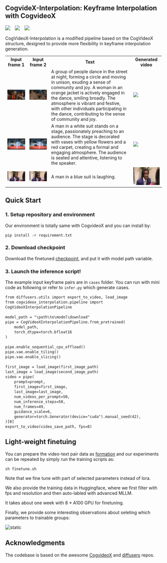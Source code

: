 ## CogvideX-Interpolation: Keyframe Interpolation with CogvideoX

<div align="left">
    <a href="https://huggingface.co/feizhengcong/CogvideoX-Interpolation"><img src="https://img.shields.io/static/v1?label=Models&message=HuggingFace&color=red"></a> &ensp;
    <a href="https://huggingface.co/datasets/feizhengcong/CogvideoX-Interpolation"><img src="https://img.shields.io/static/v1?label=Dataset&message=HuggingFace&color=blue"></a> &ensp;
    <a href="https://huggingface.co/feizhengcong/CogvideoX-Interpolation"><img src="https://img.shields.io/static/v1?label=Demo&message=HuggingFace&color=green"></a> &ensp;
</div>


CogVideoX-Interpolation is a modified pipeline based on the CogVideoX structure, designed to provide more flexibility in keyframe interpolation generation. 


<table class="center">
    <tr style="font-weight: bolder;text-align:center;">
        <td>Input frame 1</td>
        <td>Input frame 2</td>
        <td>Text</td>
        <td>Generated video</td>
    </tr>
  	<tr>
	  <td>
	    <img src=cases/5.jpg width="250">
	  </td>
	  <td>
	    <img src=cases/55.jpg width="250">
	  </td>
      <td>
	    A group of people dance in the street at night, forming a circle and moving in unison, exuding a sense of community and joy. A woman in an orange jacket is actively engaged in the dance, smiling broadly. The atmosphere is vibrant and festive, with other individuals participating in the dance, contributing to the sense of community and joy. 
	  </td>
	  <td>
     		<image src=cases/gen_5.gif width="250">
	  </td>
  	</tr>
  	<tr>
	  <td>
	    <img src=cases/6.jpg width="250">
	  </td>
	  <td>
	    <img src=cases/66.jpg width="250">
	  </td>
      <td>
	    A man in a white suit stands on a stage, passionately preaching to an audience. The stage is decorated with vases with yellow flowers and a red carpet, creating a formal and engaging atmosphere. The audience is seated and attentive, listening to the speaker. 
	  </td>
	  <td>
	    <image src=cases/gen_6.gif width="250">
	  </td>
  	</tr>
  <tr>
	  <td>
	    <img src=cases/7.jpg width="250">
	  </td>
	  <td>
	    <img src=cases/77.jpg width="250">
	  </td>
      <td>
	    A man in a blue suit is laughing.
	  </td>
	  <td>
	    <img src=cases/gen_7.gif width="250">
	  </td>
  	</tr>
</table >


## Quick Start
### 1. Setup repository and environment 

Our environment is totally same with CogvideoX and you can install by: 

```
pip install -r requirement.txt
```


### 2. Download checkpoint
Download the finetuned [checkpoint](https://huggingface.co/feizhengcong/CogvideoX-Interpolation), and put it with model path variable. 

### 3. Launch the inference script!
The example input keyframe pairs are in `cases` folder. 
You can run with mini code as following or refer to `infer.py` which generate cases. 

```
from diffusers.utils import export_to_video, load_image 
from cogvideox_interpolation.pipeline import CogVideoXInterpolationPipeline

model_path = "\path\to\model\download"
pipe = CogVideoXInterpolationPipeline.from_pretrained(
    model_path,
    torch_dtype=torch.bfloat16
)

pipe.enable_sequential_cpu_offload()
pipe.vae.enable_tiling()
pipe.vae.enable_slicing()

first_image = load_image(first_image_path)
last_image = load_image(second_image_path)
video = pipe(
	prompt=prompt,
	first_image=first_image,
	last_image=last_image,
	num_videos_per_prompt=50,
	num_inference_steps=50,
	num_frames=49,
	guidance_scale=6,
	generator=torch.Generator(device="cuda").manual_seed(42),
)[0]
export_to_video(video_save_path, fps=8)
```

## Light-weight finetuing
You can prepare the video-text pair data as [formation](https://github.com/feizc/CogvideX-Interpolation/blob/main/cogvideox_interpolation/datasets.py) and our experiments can be repeated by simply run the training scripts as:

```
sh finetune.sh 
```

Note that we fine tune with part of selected parameters instead of lora. 

We also provide the training data in Huggingface, where we first filter with fps and resolution and then auto-labled with advanced MLLM. 

It takes about one week with 8 * A100 GPU for finetuning. 

Finally, we provide some interesting observations about seleting which parameters to trainable groups:

![static](https://github.com/user-attachments/assets/dba7ec67-28b9-4979-9f5f-cb03f0e07027)




## Acknowledgments 

The codebase is based on the awesome [CogvideoX](https://github.com/THUDM/CogVideo) and [diffusers](https://github.com/huggingface/diffusers/blob/main/src/diffusers/pipelines/cogvideo/pipeline_cogvideox.py) repos.







